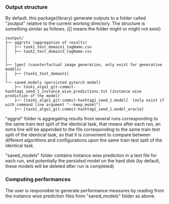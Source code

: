 ### Output structure
By default, this package(library) generate outputs to a folder called "zoutput" relative to the current working directory. The structure is something similar as follows. ([] means the folder might or might not exist)

```
zoutput/
├── aggrsts (aggregation of results)
│   ├── task1_test_domain1_tagName.csv
│   ├── task2_test_domain3_tagName.csv
│   
│  
├── [gen] (counterfactual image generation, only exist for generative models)
│   ├── [task1_test_domain1]
│   
└── saved_models (persisted pytorch model)
    ├── task1_algo1_git-commit-hashtag1_seed_1_instance_wise_predictions.txt (instance wise prediction of the model)
    ├── [task1_algo1_git-commit-hashtag1_seed_1.model]  (only exist if with command line argument "--keep_model")
    ├── [task1_algo1_git-commit-hashtag1_seed_1.model_oracle]
```

"aggrst" folder is aggregating results from several runs corresponding to the same train test split of the identical task, that means after each run, an extra line will be appended to the file corresponding to the same train test split of the identical task, so that it is convenient to compare between different algorithms and configurations upon the same train test split of the identical task.

"saved_models" folder contains instance wise prediction in a text file for each run, and potentially the persisted model on the hard disk (by default, these models will be deleted after run is completed)

### Computing performances
The user is responsible to generate performance measures by reading from the instance wise prediction files from "saved_models" folder as above.
